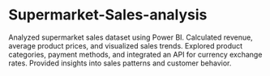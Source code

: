 # Supermarket-Sales-analysis
Analyzed supermarket sales dataset using Power BI. Calculated revenue, average product prices, and visualized sales trends. Explored product categories, payment methods, and integrated an API for currency exchange rates. Provided insights into sales patterns and customer behavior.
